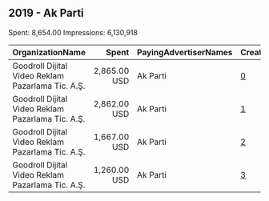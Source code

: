 ## 2019 - Ak Parti 
Spent: 8,654.00
Impressions: 6,130,918

|OrganizationName|Spent|PayingAdvertiserNames|CreativeUrls|Impressions|Genders|AgeBrackets|CountryCodes|BillingAddresses|CandidateBallotInformation|
|:---|---:|:---|:---|---:|:---|:---|:---|:---|:---|
|Goodroll Dijital Video Reklam Pazarlama Tic. A.Ş.|2,865.00 USD|Ak Parti|[0](https://www.snap.com/political-ads/asset/e4c67fb68170179bfd4ec1a856e07dbe2a5ae91263c888bc98607a9dfff1e706?mediaType=mp4)|2,616,033|||turkey|"Emniyetevler Mah. Yamaç Sok. No:6 Kat:2,İstanbul/Kağıthane,34415,TR"||
|Goodroll Dijital Video Reklam Pazarlama Tic. A.Ş.|2,862.00 USD|Ak Parti|[1](https://www.snap.com/political-ads/asset/46b34c7d97ddfc2b2b3535d0717d1a7d518cdaf0aa2f0f81bd45acf2f540152e?mediaType=mp4)|1,966,980|||turkey|"Emniyetevler Mah. Yamaç Sok. No:6 Kat:2,İstanbul/Kağıthane,34415,TR"||
|Goodroll Dijital Video Reklam Pazarlama Tic. A.Ş.|1,667.00 USD|Ak Parti|[2](https://www.snap.com/political-ads/asset/3ccca95e934a0769299335da47a5a7bb5486f5206b05f45827ef9973d8e892b8?mediaType=mp4)|921,045|||turkey|"Emniyetevler Mah. Yamaç Sok. No:6 Kat:2,İstanbul/Kağıthane,34415,TR"||
|Goodroll Dijital Video Reklam Pazarlama Tic. A.Ş.|1,260.00 USD|Ak Parti|[3](https://www.snap.com/political-ads/asset/8035d2251d238074a883fb79abad02741922fc095db7f8440d89b5c17d287945?mediaType=mp4)|626,860|||turkey|"Emniyetevler Mah. Yamaç Sok. No:6 Kat:2,İstanbul/Kağıthane,34415,TR"||
